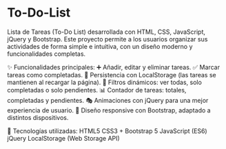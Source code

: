 # To-Do-List
Lista de Tareas (To-Do List) desarrollada con HTML, CSS, JavaScript, jQuery y Bootstrap. Este proyecto permite a los usuarios organizar sus actividades de forma simple e intuitiva, con un diseño moderno y funcionalidades completas.

✨ Funcionalidades principales:
➕ Añadir, editar y eliminar tareas.
✅ Marcar tareas como completadas.
💾 Persistencia con LocalStorage (las tareas se mantienen al recargar la página).
🔎 Filtros dinámicos: ver todas, solo completadas o solo pendientes.
📊 Contador de tareas: totales, completadas y pendientes.
🎭 Animaciones con jQuery para una mejor experiencia de usuario.
🎨 Diseño responsive con Bootstrap, adaptado a distintos dispositivos.

🚀 Tecnologías utilizadas:
HTML5
CSS3 + Bootstrap 5
JavaScript (ES6)
jQuery
LocalStorage (Web Storage API)
